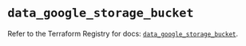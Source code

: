 # `data_google_storage_bucket`

Refer to the Terraform Registry for docs: [`data_google_storage_bucket`](https://registry.terraform.io/providers/hashicorp/google/5.31.1/docs/data-sources/storage_bucket).
